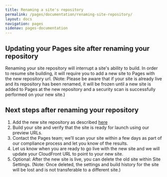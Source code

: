 ```yaml
---
title: Renaming a site's repository
permalink: /pages/documentation/renaming-site-repository/
layout: docs
navigation: pages
sidenav: pages-documentation
---
```


## Updating your Pages site after renaming your repository

Renaming your site repository will interrupt a site's ability to build.  In order to resume site building, it will require you to add a new site to Pages with the new repository url.  (Note: Please be aware that if your site is already live and its repository has been renamed, it will be frozen until a new site is added to Pages at the new repository and a security scan is successfully performed on your new site.)

## Next steps after renaming your repository

1. Add the new site repository as described [here]({{site.baseurl}}/pages/documentation/#adding-a-new-site)
2. Build your site and verify that the site is ready for launch using our preview URLs.
3. Contact the Pages team; we’ll scan your site within a few days as part of our compliance process and let you know of the results.
4. Let us know when you are ready to go live with the new site and we will update your CloudFront URL to point to your new site.
5. Optional: After the new site is live, you can delete the old site within Site Settings.  (Note: Once deleted, the settings and build history for the site will be lost and is not transferable to a different site.)
